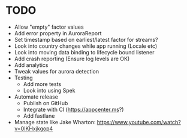 # TODO

* Allow "empty" factor values
* Add error property in AuroraReport
* Set timestamp based on earliest/latest factor for streams?
* Look into country changes while app running (Locale etc)
* Look into moving data binding to lifecycle bound listener
* Add crash reporting (Ensure log levels are OK)
* Add analytics
* Tweak values for aurora detection
* Testing
  * Add more tests
  * Look into using Spek
* Automate release
  * Publish on GitHub
  * Integrate with CI (https://appcenter.ms?)
  * Add fastlane
* Manage state like Jake Wharton: https://www.youtube.com/watch?v=0IKHxjkgop4
